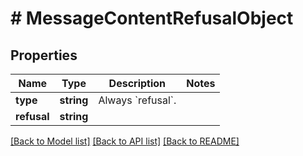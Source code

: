 # # MessageContentRefusalObject

## Properties

Name | Type | Description | Notes
------------ | ------------- | ------------- | -------------
**type** | **string** | Always &#x60;refusal&#x60;. |
**refusal** | **string** |  |

[[Back to Model list]](../../README.md#models) [[Back to API list]](../../README.md#endpoints) [[Back to README]](../../README.md)
